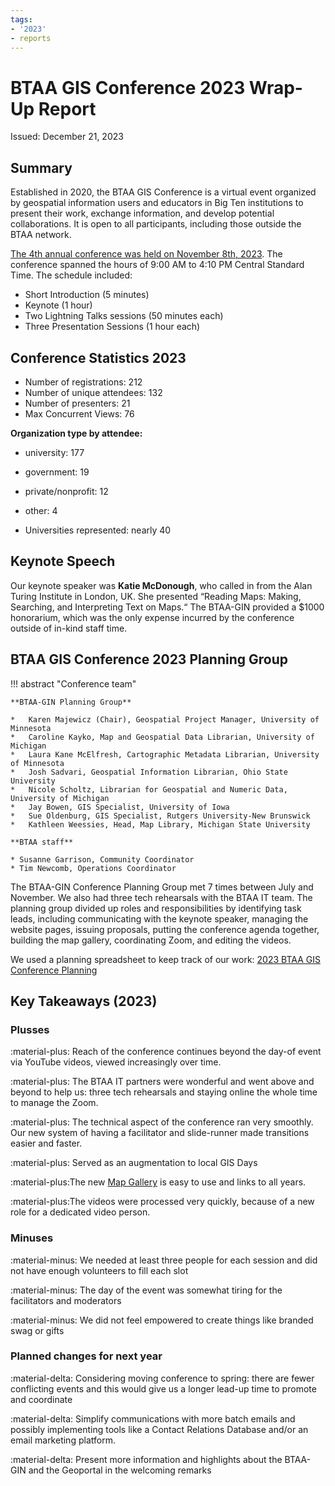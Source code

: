 ```yaml
---
tags:
- '2023'
- reports
---
```


# BTAA GIS Conference 2023 Wrap-Up Report

Issued: December 21, 2023

## Summary

Established in 2020, the BTAA GIS Conference is a virtual event organized by geospatial information users and educators in Big Ten institutions to present their work, exchange information, and develop potential collaborations. It is open to all participants, including those outside the BTAA network. 

[The 4th annual conference was held on November 8th, 2023](../../conference/2023/). The conference spanned the hours of 9:00 AM to 4:10 PM Central Standard Time. The schedule included:

*   Short Introduction (5 minutes)
*   Keynote (1 hour)
*   Two Lightning Talks sessions (50 minutes each)
*   Three Presentation Sessions (1 hour each)

## Conference Statistics 2023

* Number of registrations: 212
* Number of unique attendees: 132
* Number of presenters: 21
* Max Concurrent Views: 76

**Organization type by attendee:**

* university: 177
* government: 19
* private/nonprofit: 12
* other: 4

* Universities represented: nearly 40

## Keynote Speech

Our keynote speaker was **Katie McDonough**, who called in from the Alan Turing Institute in London, UK. She presented “Reading Maps: Making, Searching, and Interpreting Text on Maps.“ The BTAA-GIN provided a $1000 honorarium, which was the only expense incurred by the conference outside of in-kind staff time.

## BTAA GIS Conference 2023 Planning Group

!!! abstract  "Conference team"

    **BTAA-GIN Planning Group**
    
    *   Karen Majewicz (Chair), Geospatial Project Manager, University of Minnesota
    *   Caroline Kayko, Map and Geospatial Data Librarian, University of Michigan
    *   Laura Kane McElfresh, Cartographic Metadata Librarian, University of Minnesota
    *   Josh Sadvari, Geospatial Information Librarian, Ohio State University
    *   Nicole Scholtz, Librarian for Geospatial and Numeric Data, University of Michigan
    *   Jay Bowen, GIS Specialist, University of Iowa
    *   Sue Oldenburg, GIS Specialist, Rutgers University-New Brunswick
    *   Kathleen Weessies, Head, Map Library, Michigan State University

    **BTAA staff**
    
    * Susanne Garrison, Community Coordinator
    * Tim Newcomb, Operations Coordinator

The BTAA-GIN Conference Planning Group met 7 times between July and November. We also had three tech rehearsals with the BTAA IT team. The planning group divided up roles and responsibilities by identifying task leads, including communicating with the keynote speaker, managing the website pages, issuing proposals, putting the conference agenda together, building the map gallery, coordinating Zoom, and editing the videos.

We used a planning spreadsheet to keep track of our work: [2023 BTAA GIS Conference Planning](https://docs.google.com/spreadsheets/d/14EqhfGZwYZ2daYfg_tCY9DA9weGKsHfhQ1fRVlkwWIw/edit?usp=sharing)

## Key Takeaways (2023)

### Plusses
:material-plus: Reach of the conference continues beyond the day-of event via YouTube videos, viewed increasingly over time.

:material-plus: The BTAA IT partners were wonderful and went above and beyond to help us: three tech rehearsals and staying online the whole time to manage the Zoom.

:material-plus: The technical aspect of the conference ran very smoothly. Our new system of having a facilitator and slide-runner made transitions easier and faster.

:material-plus: Served as an augmentation to local GIS Days

:material-plus:The new [Map Gallery](https://gin.btaa.org/Map-Gallery-Update/) is easy to use and links to all years.

:material-plus:The videos were processed very quickly, because of a new role for a dedicated video person.

### Minuses
:material-minus: We needed at least three people for each session and did not have enough volunteers to fill each slot

:material-minus: The day of the event was somewhat tiring for the facilitators and moderators

:material-minus: We did not feel empowered to create things like branded swag or gifts

### Planned changes for next year
:material-delta: Considering moving conference to spring: there are fewer conflicting events and this would give us a longer lead-up time to promote and coordinate

:material-delta: Simplify communications with more batch emails and possibly implementing tools like a Contact Relations Database and/or an email marketing platform.

:material-delta: Present more information and highlights about the BTAA-GIN and the Geoportal in the welcoming remarks